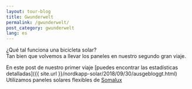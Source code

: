 ```yaml
---
layout: tour-blog
title: Gwunderwelt
permalink: /gwunderwelt/
post_category: gwunderwelt
lang: es
---
```


¿Qué tal funciona una bicicleta solar?  
Tan bien que volvemos a llevar los paneles en nuestro segundo gran viaje.

En este post de nuestro primer viaje [puedes encontrar las estadísticas detalladas]({{ site.url }}/nordkapp-solar/2018/09/30/ausgebloggt.html)  
Utilizamos paneles solares flexibles de [Somalux](https://www.somalux.ch/)
